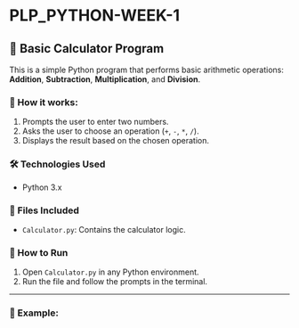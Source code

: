 # PLP_PYTHON-WEEK-1

## 🧮 Basic Calculator Program

This is a simple Python program that performs basic arithmetic operations:  
**Addition**, **Subtraction**, **Multiplication**, and **Division**.

### 📌 How it works:
1. Prompts the user to enter two numbers.
2. Asks the user to choose an operation (`+`, `-`, `*`, `/`).
3. Displays the result based on the chosen operation.

### 🛠 Technologies Used
- Python 3.x

### 📁 Files Included
- `Calculator.py`: Contains the calculator logic.

### 🚀 How to Run
1. Open `Calculator.py` in any Python environment.
2. Run the file and follow the prompts in the terminal.

---

### 📌 Example:
